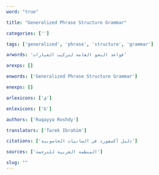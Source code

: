 ```yaml
---
word: "true"

title: "Generalized Phrase Structure Grammar"

categories: ['']

tags: ['generalized', 'phrase', 'structure', 'grammar']

arwords: 'قواعد النحو العامة لتركيب العبارات'

arexps: []

enwords: ['Generalized Phrase Structure Grammar']

enexps: []

arlexicons: ['ق']

enlexicons: ['G']

authors: ['Ruqayya Roshdy']

translators: ['Tarek Ibrahim']

citations: ['دليل أكسفورد في السانيات الحاسوبية']

sources: ['المنظمة العربية للترجمة']

slug: ""
---
```

